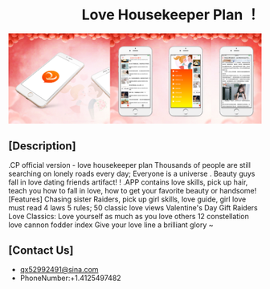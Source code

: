 #                        Love Housekeeper Plan ！

![](https://github.com/lilaiwei1236/Lucky/blob/master/LOVOIT.png)

## [Description]

.CP official version - love housekeeper plan
Thousands of people are still searching on lonely roads every day;
Everyone is a universe
. Beauty guys fall in love dating friends artifact! !
.APP contains love skills, pick up hair, teach you how to fall in love, how to get your favorite beauty or handsome!
[Features]
Chasing sister Raiders, pick up girl skills, love guide, girl love must read 4 laws 5 rules;
50 classic love views
Valentine's Day Gift Raiders
Love Classics: Love yourself as much as you love others
12 constellation love cannon fodder index
Give your love line a brilliant glory ~



## [Contact Us]

* qx52992491@sina.com
* PhoneNumber:+1.4125497482


